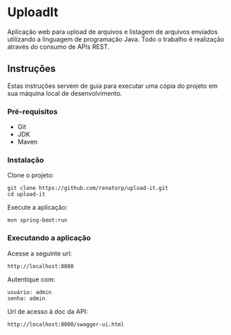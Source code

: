 # UploadIt

Aplicação web para upload de arquivos e listagem de arquivos enviados utilizando a linguagem de programação Java. Todo o trabalho é realização através do consumo de APIs REST.

## Instruções

Estas instruções servem de guia para executar uma cópia do projeto em sua máquina local de desenvolvimento. 

### Pré-requisitos

* Git
* JDK
* Maven

### Instalação

Clone o projeto:
```
git clone https://github.com/renatorp/upload-it.git
cd upload-it
```

Execute a aplicação:
```
mvn spring-boot:run
```

### Executando a aplicação

Acesse a seguinte url:
```
http://localhost:8080
```

Autentique com:
```
usuário: admin
senha: admin
```

Url de acesso à doc da API:
```
http://localhost:8080/swagger-ui.html
```

























